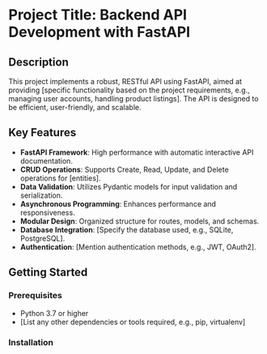 # Project Title: Backend API Development with FastAPI

## Description
This project implements a robust, RESTful API using FastAPI, aimed at providing [specific functionality based on the project requirements, e.g., managing user accounts, handling product listings]. The API is designed to be efficient, user-friendly, and scalable.

## Key Features
- **FastAPI Framework**: High performance with automatic interactive API documentation.
- **CRUD Operations**: Supports Create, Read, Update, and Delete operations for [entities].
- **Data Validation**: Utilizes Pydantic models for input validation and serialization.
- **Asynchronous Programming**: Enhances performance and responsiveness.
- **Modular Design**: Organized structure for routes, models, and schemas.
- **Database Integration**: [Specify the database used, e.g., SQLite, PostgreSQL].
- **Authentication**: [Mention authentication methods, e.g., JWT, OAuth2].

## Getting Started

### Prerequisites
- Python 3.7 or higher
- [List any other dependencies or tools required, e.g., pip, virtualenv]

### Installation
<!-- 1. Clone the repository:
   ```bash
   git clone https://github.com/yourusername/api_development_project.git
   cd api_development_project -->
